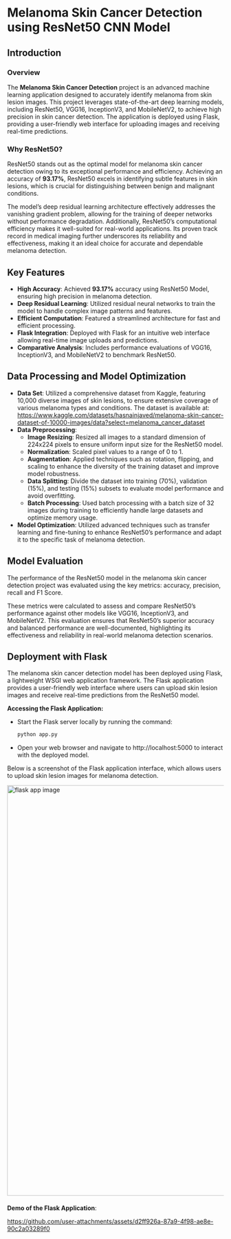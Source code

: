 # Melanoma Skin Cancer Detection using ResNet50 CNN Model
## Introduction
### Overview
The **Melanoma Skin Cancer Detection** project is an advanced machine learning application designed to accurately identify melanoma from skin lesion images. This project leverages state-of-the-art deep learning models, including ResNet50, VGG16, InceptionV3, and MobileNetV2, to achieve high precision in skin cancer detection. The application is deployed using Flask, providing a user-friendly web interface for uploading images and receiving real-time predictions.
### Why ResNet50?
ResNet50 stands out as the optimal model for melanoma skin cancer detection owing to its exceptional performance and efficiency. Achieving an accuracy of **93.17%**, ResNet50 excels in identifying subtle features in skin lesions, which is crucial for distinguishing between benign and malignant conditions.

The model’s deep residual learning architecture effectively addresses the vanishing gradient problem, allowing for the training of deeper networks without performance degradation. Additionally, ResNet50’s computational efficiency makes it well-suited for real-world applications. Its proven track record in medical imaging further underscores its reliability and effectiveness, making it an ideal choice for accurate and dependable melanoma detection.
## Key Features
- **High Accuracy**: Achieved **93.17%** accuracy using ResNet50 Model, ensuring high precision in melanoma detection.
- **Deep Residual Learning**: Utilized residual neural networks to train the model to handle complex image patterns and features.
- **Efficient Computation**: Featured a streamlined architecture for fast and efficient processing.
- **Flask Integration**: Deployed with Flask for an intuitive web interface allowing real-time image uploads and predictions.
- **Comparative Analysis**: Includes performance evaluations of VGG16, InceptionV3, and MobileNetV2 to benchmark ResNet50.

## Data Processing and Model Optimization
- **Data Set**: Utilized a comprehensive dataset from Kaggle, featuring 10,000 diverse images of skin lesions, to ensure extensive coverage of various melanoma types and conditions. The dataset is available at: https://www.kaggle.com/datasets/hasnainjaved/melanoma-skin-cancer-dataset-of-10000-images/data?select=melanoma_cancer_dataset
- **Data Preprocessing**:
  - **Image Resizing**: 
     Resized all images to a standard dimension of 224x224 pixels to ensure uniform input size for the ResNet50 model.
  - **Normalization**:  Scaled pixel values to a range of 0 to 1. 
  - **Augmentation**: Applied techniques such as rotation, flipping, and scaling to enhance the diversity of the training dataset and improve model robustness.
  - **Data Splitting**: Divide the dataset into training (70%), validation (15%), and testing (15%) subsets to evaluate model performance and avoid overfitting.
  - **Batch Processing**: Used batch processing with a batch size of 32 images during training to efficiently handle large datasets and optimize memory usage.
- **Model Optimization**: Utilized advanced techniques such as transfer learning and fine-tuning to enhance ResNet50’s performance and adapt it to the specific task of melanoma detection.

## Model Evaluation
The performance of the ResNet50 model in the melanoma skin cancer detection project was evaluated using the key metrics: accuracy, precision, recall and F1 Score.

These metrics were calculated to assess and compare ResNet50’s performance against other models like VGG16, InceptionV3, and MobileNetV2. This evaluation ensures that ResNet50’s superior accuracy and balanced performance are well-documented, highlighting its effectiveness and reliability in real-world melanoma detection scenarios.

## Deployment with Flask
The melanoma skin cancer detection model has been deployed using Flask, a lightweight WSGI web application framework. The Flask application provides a user-friendly web interface where users can upload skin lesion images and receive real-time predictions from the ResNet50 model.

**Accessing the Flask Application:** 
- Start the Flask server locally by running the command:
  ```bash
  python app.py
- Open your web browser and navigate to http://localhost:5000 to interact with the deployed model.

Below is a screenshot of the Flask application interface, which allows users to upload skin lesion images for melanoma detection.

<img width="953" alt="flask app image" src="https://github.com/user-attachments/assets/5b7ed454-1fec-48e1-b3e7-729d8a87dc30">
<p style="margin-bottom: 20px;"></p>

**Demo of the Flask Application**:

https://github.com/user-attachments/assets/d2ff926a-87a9-4f98-ae8e-90c2a03289f0
